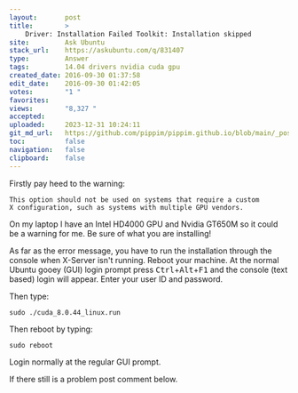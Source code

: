 ```yaml
---
layout:       post
title:        >
    Driver: Installation Failed Toolkit: Installation skipped
site:         Ask Ubuntu
stack_url:    https://askubuntu.com/q/831407
type:         Answer
tags:         14.04 drivers nvidia cuda gpu
created_date: 2016-09-30 01:37:58
edit_date:    2016-09-30 01:42:05
votes:        "1 "
favorites:    
views:        "8,327 "
accepted:     
uploaded:     2023-12-31 10:24:11
git_md_url:   https://github.com/pippim/pippim.github.io/blob/main/_posts/2016/2016-09-30-Driver_-Installation-Failed-Toolkit_-Installation-skipped.md
toc:          false
navigation:   false
clipboard:    false
---
```


Firstly pay heed to the warning:

``` 
This option should not be used on systems that require a custom
X configuration, such as systems with multiple GPU vendors.
```

On my laptop I have an Intel HD4000 GPU and Nvidia GT650M so it could be a warning for me. Be sure of what you are installing!

As far as the error message, you have to run the installation through the console when X-Server isn't running. Reboot your machine. At the normal Ubuntu gooey (GUI) login prompt press <kbd>Ctrl</kbd>+<kbd>Alt</kbd>+<kbd>F1</kbd> and the console (text based) login will appear. Enter your user ID and password.

Then type:

``` 
sudo ./cuda_8.0.44_linux.run
```

Then reboot by typing:

``` 
sudo reboot
```

Login normally at the regular GUI prompt.

If there still is a problem post comment below.
